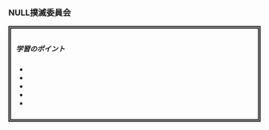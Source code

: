 ### NULL撲滅委員会

<div style="padding: 10px; margin-bottom: 10px; border: 5px double;">
    <h5>学習のポイント</h5>
    <ul>
        <li></li>
        <li></li>
        <li></li>
        <li></li>
        <li></li>
    </ul>
</div>


